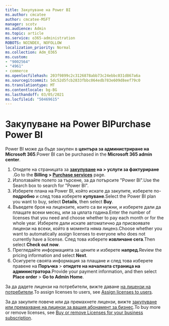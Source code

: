 ```yaml
---
title: Закупуване на Power BI
ms.author: cmcatee
author: cmcatee-MSFT
manager: scotv
ms.audience: Admin
ms.topic: article
ms.service: o365-administration
ROBOTS: NOINDEX, NOFOLLOW
localization_priority: Normal
ms.collection: Adm_O365
ms.custom:
- "9002564"
- "4961"
- commerce
ms.openlocfilehash: 203f9899c2c3126878abb73c24ebbc031d867a6a
ms.sourcegitcommit: 5dc52d5fcb2833fbbc064edb783e609d8eef79c0
ms.translationtype: MT
ms.contentlocale: bg-BG
ms.lasthandoff: 03/05/2021
ms.locfileid: "50469615"
---
```

# <a name="purchase-power-bi"></a><span data-ttu-id="933ee-102">Закупуване на Power BI</span><span class="sxs-lookup"><span data-stu-id="933ee-102">Purchase Power BI</span></span>

<span data-ttu-id="933ee-103">Power BI може да бъде закупен в **центъра за администриране на Microsoft 365**.</span><span class="sxs-lookup"><span data-stu-id="933ee-103">Power BI can be purchased in the **Microsoft 365 admin center**.</span></span>

1. <span data-ttu-id="933ee-104">Отидете на страницата за **[закупуване](https://go.microsoft.com/fwlink/p/?linkid=868433) на > услуги за фактуриране** .</span><span class="sxs-lookup"><span data-stu-id="933ee-104">Go to the **Billing > [Purchase services](https://go.microsoft.com/fwlink/p/?linkid=868433)** page.</span></span>
2. <span data-ttu-id="933ee-105">Използвайте полето за търсене, за да потърсите "Power BI".</span><span class="sxs-lookup"><span data-stu-id="933ee-105">Use the Search box to search for "Power BI".</span></span>
3. <span data-ttu-id="933ee-106">Изберете плана на Power BI, който искате да закупите, изберете по- **подробно** и след това изберете **купуване**.</span><span class="sxs-lookup"><span data-stu-id="933ee-106">Select the Power BI plan you want to buy, select **Details**, then select **Buy**.</span></span>
4. <span data-ttu-id="933ee-107">Въведете броя на лицензите, които са ви нужни, и изберете дали да плащате всеки месец, или за цялата година.</span><span class="sxs-lookup"><span data-stu-id="933ee-107">Enter the number of licenses that you need and choose whether to pay each month or for the whole year.</span></span> <span data-ttu-id="933ee-108">Изберете дали искате автоматично да присвоявате лицензи на всеки, който в момента няма лиценз.</span><span class="sxs-lookup"><span data-stu-id="933ee-108">Choose whether you want to automatically assign licenses to everyone who does not currently have a license.</span></span> <span data-ttu-id="933ee-109">След това изберете **извличане сега**.</span><span class="sxs-lookup"><span data-stu-id="933ee-109">Then select **Check out now**.</span></span>
5. <span data-ttu-id="933ee-110">Прегледайте информацията за цените и изберете **напред**.</span><span class="sxs-lookup"><span data-stu-id="933ee-110">Review the pricing information and select **Next**.</span></span>
6. <span data-ttu-id="933ee-111">Осигурете своята информация за плащане и след това изберете правене на **Поръчка**  >  **отидете на началната страница на администратора**.</span><span class="sxs-lookup"><span data-stu-id="933ee-111">Provide your payment information, and then select **Place order** > **Go to Admin Home**.</span></span>

<span data-ttu-id="933ee-112">За да дадете лицензи на потребители, вижте даване [на лицензи на потребители](https://docs.microsoft.com/microsoft-365/admin/manage/assign-licenses-to-users).</span><span class="sxs-lookup"><span data-stu-id="933ee-112">To assign licenses to users, see [Assign licenses to users](https://docs.microsoft.com/microsoft-365/admin/manage/assign-licenses-to-users).</span></span>

<span data-ttu-id="933ee-113">За да закупите повече или да премахнете лицензи, вижте [закупуване или премахване на лицензи за вашия абонамент за бизнес](https://docs.microsoft.com/microsoft-365/commerce/licenses/buy-licenses).</span><span class="sxs-lookup"><span data-stu-id="933ee-113">To buy more or remove licenses, see [Buy or remove Licenses for your business subscription](https://docs.microsoft.com/microsoft-365/commerce/licenses/buy-licenses).</span></span>